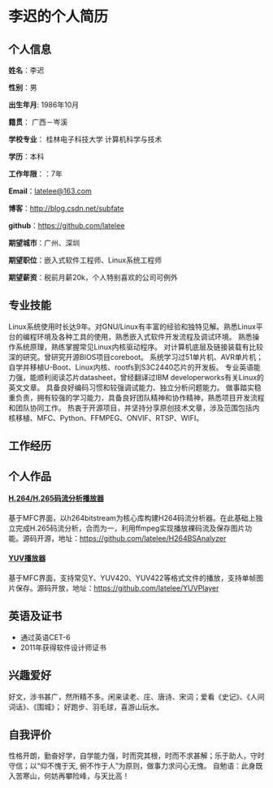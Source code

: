 # 李迟的个人简历

## 个人信息

**姓名**：李迟

**性别**：男

**出生年月**: 1986年10月

**籍贯**： 广西－岑溪

**学校专业**： 桂林电子科技大学 计算机科学与技术

**学历**：本科

**工作年限**：：7年

**Email**：latelee@163.com

**博客**：http://blog.csdn.net/subfate

**github**：https://github.com/latelee

**期望城市**：广州、深圳

**期望职位**：嵌入式软件工程师、Linux系统工程师

**期望薪资**：税前月薪20k，个人特别喜欢的公司可例外

## 专业技能
Linux系统使用时长达9年。对GNU/Linux有丰富的经验和独特见解。熟悉Linux平台的编程环境及各种工具的使用，熟悉嵌入式软件开发流程及调试环境。
熟悉操作系统原理，熟练掌握常见Linux内核驱动程序。
对计算机底层及链接装载有比较深的研究。曾研究开源BIOS项目coreboot。
系统学习过51单片机、AVR单片机；自学并移植U-Boot、Linux内核、rootfs到S3C2440芯片的开发板。
专业英语能力强，能顺利阅读芯片datasheet，曾经翻译过IBM developerworks有关Linux的英文文章。
具备良好编码习惯和较强调试能力、独立分析问题能力。
做事踏实稳重负责，拥有较强的学习能力，具备良好团队精神和协作精神，熟悉项目开发流程和团队协同工作。
热衷于开源项目，并坚持分享原创技术文章，涉及范围包括内核移植、MFC、Python、FFMPEG、ONVIF、RTSP、WIFI。

## 工作经历

## 个人作品
#### [H.264/H.265码流分析播放器](https://github.com/latelee/H264BSAnalyzer)
基于MFC界面，以h264bitstream为核心库构建H264码流分析器。在此基础上独立完成H.265码流分析，合而为一，利用ffmpeg实现播放裸码流及保存图片功能。源码开源，地址：https://github.com/latelee/H264BSAnalyzer

#### [YUV播放器](https://github.com/latelee/YUVPlayer)
基于MFC界面，支持常见Y、YUV420、YUV422等格式文件的播放，支持单帧图片保存。源码开放，地址：https://github.com/latelee/YUVPlayer

## 英语及证书
* 通过英语CET-6
* 2011年获得软件设计师证书

## 兴趣爱好
好文，涉书甚广，然所精不多。闲来读老、庄、唐诗、宋词；爱看《史记》、《人间词话》、《围城》；
好跑步、羽毛球，喜游山玩水。

## 自我评价
性格开朗，勤奋好学，自学能力强，时而究其根，时而不求甚解；乐于助人，守时守信；以“仰不愧于天, 俯不怍于人”为原则，做事力求问心无愧。
自勉语：此身既入苦寒山，何妨再攀险峰，与天比高！
